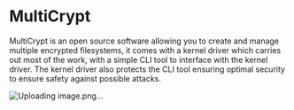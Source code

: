 # MultiCrypt

MultiCrypt is an open source software allowing you to create and manage multiple encrypted filesystems, it comes with a kernel driver which carries out most of the work, with a simple CLI tool to interface with the kernel driver. The kernel driver also protects the CLI tool ensuring optimal security to ensure safety against possible attacks.

![Uploading image.png…]()
